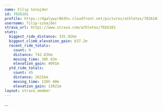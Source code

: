 ```yaml
---
name: Filip Sznajder
id: 7026101
profile: https://dgalywyr863hv.cloudfront.net/pictures/athletes/7026101/2123836/17/large.jpg
username: filip-sznajder
strava_url: https://www.strava.com/athletes/7026101
stats:
  biggest_ride_distance: 335.92km
  biggest_climb_elevation_gain: 637.2m
  recent_ride_totals:
    count: 9
    distance: 742.63km
    moving_time: 38h 42m
    elevation_gain: 4091m
  ytd_ride_totals:
    count: 45
    distance: 2621km
    moving_time: 126h 40m
    elevation_gain: 13021m
layout: strava_member
--- 
```

...
